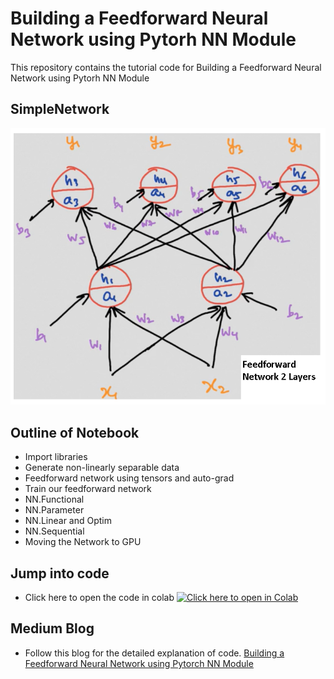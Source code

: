 # Building a Feedforward Neural Network using Pytorh NN Module

This repository contains the tutorial code for Building a Feedforward Neural Network using Pytorh NN Module

## SimpleNetwork
![NetworkUsed](assets/Network.PNG)


## Outline of Notebook
- Import libraries
- Generate non-linearly separable data 
- Feedforward network using tensors and auto-grad
- Train our feedforward network
- NN.Functional
- NN.Parameter
- NN.Linear and Optim
- NN.Sequential
- Moving the Network to GPU

## Jump into code

- Click here to open the code in colab
[![Click here to open in Colab](https://colab.research.google.com/assets/colab-badge.svg)](https://colab.research.google.com/github/Niranjankumar-c/DeepLearning-PadhAI/blob/master/DeepLearning_Materials/3_Feedforward_With_Pytorch/FFNetworksWithPyTorch.ipynb)

## Medium Blog 
* Follow this blog for the detailed explanation of code. [Building a Feedforward Neural Network using Pytorch NN Module](https://www.marktechpost.com/2019/06/30/building-a-feedforward-neural-network-using-pytorch-nn-module/)

